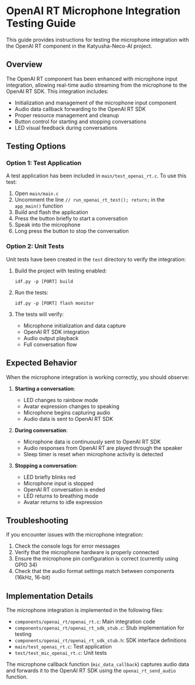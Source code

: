 # OpenAI RT Microphone Integration Testing Guide

This guide provides instructions for testing the microphone integration with the OpenAI RT component in the Katyusha-Neco-AI project.

## Overview

The OpenAI RT component has been enhanced with microphone input integration, allowing real-time audio streaming from the microphone to the OpenAI RT SDK. This integration includes:

- Initialization and management of the microphone input component
- Audio data callback forwarding to the OpenAI RT SDK
- Proper resource management and cleanup
- Button control for starting and stopping conversations
- LED visual feedback during conversations

## Testing Options

### Option 1: Test Application

A test application has been included in `main/test_openai_rt.c`. To use this test:

1. Open `main/main.c`
2. Uncomment the line `// run_openai_rt_test(); return;` in the `app_main()` function
3. Build and flash the application
4. Press the button briefly to start a conversation
5. Speak into the microphone
6. Long press the button to stop the conversation

### Option 2: Unit Tests

Unit tests have been created in the `test` directory to verify the integration:

1. Build the project with testing enabled:
   ```
   idf.py -p [PORT] build
   ```

2. Run the tests:
   ```
   idf.py -p [PORT] flash monitor
   ```

3. The tests will verify:
   - Microphone initialization and data capture
   - OpenAI RT SDK integration
   - Audio output playback
   - Full conversation flow

## Expected Behavior

When the microphone integration is working correctly, you should observe:

1. **Starting a conversation**:
   - LED changes to rainbow mode
   - Avatar expression changes to speaking
   - Microphone begins capturing audio
   - Audio data is sent to OpenAI RT SDK

2. **During conversation**:
   - Microphone data is continuously sent to OpenAI RT SDK
   - Audio responses from OpenAI RT are played through the speaker
   - Sleep timer is reset when microphone activity is detected

3. **Stopping a conversation**:
   - LED briefly blinks red
   - Microphone input is stopped
   - OpenAI RT conversation is ended
   - LED returns to breathing mode
   - Avatar returns to idle expression

## Troubleshooting

If you encounter issues with the microphone integration:

1. Check the console logs for error messages
2. Verify that the microphone hardware is properly connected
3. Ensure the microphone pin configuration is correct (currently using GPIO 34)
4. Check that the audio format settings match between components (16kHz, 16-bit)

## Implementation Details

The microphone integration is implemented in the following files:

- `components/openai_rt/openai_rt.c`: Main integration code
- `components/openai_rt/openai_rt_sdk_stub.c`: Stub implementation for testing
- `components/openai_rt/openai_rt_sdk_stub.h`: SDK interface definitions
- `main/test_openai_rt.c`: Test application
- `test/test_mic_openai_rt.c`: Unit tests

The microphone callback function (`mic_data_callback`) captures audio data and forwards it to the OpenAI RT SDK using the `openai_rt_send_audio` function.
